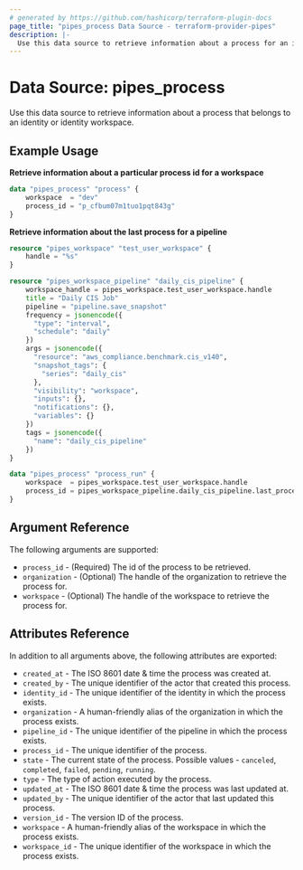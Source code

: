```yaml
---
# generated by https://github.com/hashicorp/terraform-plugin-docs
page_title: "pipes_process Data Source - terraform-provider-pipes"
description: |-
  Use this data source to retrieve information about a process for an identity or identity workspace.
---
```


# Data Source: pipes_process

Use this data source to retrieve information about a process that belongs to an identity or identity workspace.

## Example Usage

**Retrieve information about a particular process id for a workspace**

```terraform
data "pipes_process" "process" {
    workspace  = "dev"
    process_id = "p_cfbum07m1tuo1pqt843g"
}
```

**Retrieve information about the last process for a pipeline**

```terraform
resource "pipes_workspace" "test_user_workspace" {
    handle = "%s"
}

resource "pipes_workspace_pipeline" "daily_cis_pipeline" {
    workspace_handle = pipes_workspace.test_user_workspace.handle
    title = "Daily CIS Job"
    pipeline = "pipeline.save_snapshot"
    frequency = jsonencode({
      "type": "interval",
      "schedule": "daily"
    })
    args = jsonencode({
      "resource": "aws_compliance.benchmark.cis_v140",
      "snapshot_tags": {
        "series": "daily_cis"
      },
      "visibility": "workspace",
      "inputs": {},
      "notifications": {},
      "variables": {}
    })
    tags = jsonencode({
	  "name": "daily_cis_pipeline"
	})
}

data "pipes_process" "process_run" {
    workspace  = pipes_workspace.test_user_workspace.handle
    process_id = pipes_workspace_pipeline.daily_cis_pipeline.last_process_id
}
```

## Argument Reference

The following arguments are supported:

- `process_id` - (Required) The id of the process to be retrieved.
- `organization` - (Optional) The handle of the organization to retrieve the process for.
- `workspace` - (Optional) The handle of the workspace to retrieve the process for.

## Attributes Reference

In addition to all arguments above, the following attributes are exported:

- `created_at` - The ISO 8601 date & time the process was created at.
- `created_by` - The unique identifier of the actor that created this process.
- `identity_id` - The unique identifier of the identity in which the process exists.
- `organization` - A human-friendly alias of the organization in which the process exists.
- `pipeline_id` - The unique identifier of the pipeline in which the process exists.
- `process_id` - The unique identifier of the process.
- `state` - The current state of the process. Possible values - `canceled`, `completed`, `failed`, `pending`, `running`.
- `type` - The type of action executed by the process.
- `updated_at` - The ISO 8601 date & time the process was last updated at.
- `updated_by` - The unique identifier of the actor that last updated this process.
- `version_id` - The version ID of the process.
- `workspace` - A human-friendly alias of the workspace in which the process exists.
- `workspace_id` - The unique identifier of the workspace in which the process exists.
